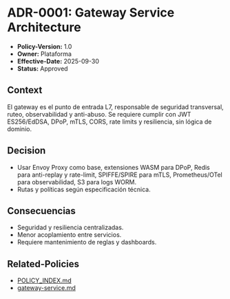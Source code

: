 # ADR-0001: Gateway Service Architecture

- **Policy-Version:** 1.0
- **Owner:** Plataforma
- **Effective-Date:** 2025-09-30
- **Status:** Approved

## Context
El gateway es el punto de entrada L7, responsable de seguridad transversal, ruteo, observabilidad y anti-abuso. Se requiere cumplir con JWT ES256/EdDSA, DPoP, mTLS, CORS, rate limits y resiliencia, sin lógica de dominio.

## Decision
- Usar Envoy Proxy como base, extensiones WASM para DPoP, Redis para anti-replay y rate-limit, SPIFFE/SPIRE para mTLS, Prometheus/OTel para observabilidad, S3 para logs WORM.
- Rutas y políticas según especificación técnica.

## Consecuencias
- Seguridad y resiliencia centralizadas.
- Menor acoplamiento entre servicios.
- Requiere mantenimiento de reglas y dashboards.

## Related-Policies
- [POLICY_INDEX.md](../POLICY_INDEX.md)
- [gateway-service.md](../../referencias/gateway-service.md)
